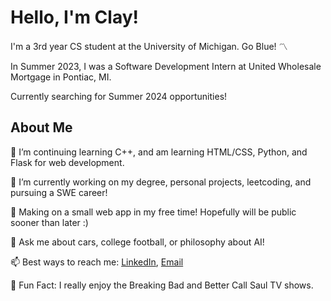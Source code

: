# Hello, I'm Clay!
  I'm a 3rd year CS student at the University of Michigan. Go Blue! 〽️
  
  In Summer 2023, I was a Software Development Intern at United Wholesale Mortgage in Pontiac, MI. 
  
  Currently searching for Summer 2024 opportunities! 

## About Me 
  🌱 I’m continuing learning C++, and am learning HTML/CSS, Python, and Flask for web development.
  
  🔭 I’m currently working on my degree, personal projects, leetcoding, and pursuing a SWE career!
  
  🎯 Making on a small web app in my free time! Hopefully will be public sooner than later :)
  
  💬 Ask me about cars, college football, or philosophy about AI!
  
  📫 Best ways to reach me: [LinkedIn](https://www.linkedin.com/in/clay-vanophem/), [Email](mailto:cvano@umich.edu)
  
  🍿 Fun Fact: I really enjoy the Breaking Bad and Better Call Saul TV shows.

  
<!--
- ⚡ Fun fact: ...
-->
